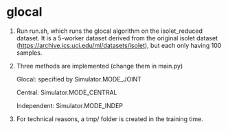 # glocal

1.  Run run.sh, which runs the glocal algorithm on the isolet_reduced dataset. It is a 5-worker dataset derived from the original isolet dataset (https://archive.ics.uci.edu/ml/datasets/isolet), but each only having 100 samples. 

2.  Three methods are implemented (change them in main.py)
   
    Glocal: specified by Simulator.MODE_JOINT
   
    Central: Simulator.MODE_CENTRAL
   
    Independent: Simulator.MODE_INDEP
   
3.  For technical reasons, a tmp/ folder is created in the training time. 
